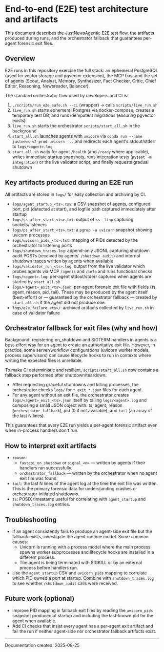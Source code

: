 # End-to-end (E2E) test architecture and artifacts

This document describes the JustNewsAgentic E2E test flow, the artifacts produced during runs, and the orchestrator fallback that guarantees per-agent forensic exit files.

## Overview

E2E runs in this repository exercise the full stack: an ephemeral PostgreSQL (used for vector storage and pgvector extension), the MCP bus, and the set of agents (Scout, Analyst, Memory, Synthesizer, Fact Checker, Critic, Chief Editor, Reasoning, Newsreader, Balancer).

The standard orchestrator flow used by developers and CI is:

1. `./scripts/run_e2e_safe.sh --ci` (wrapper) → calls `scripts/live_run.sh`
2. `live_run.sh` starts ephemeral Postgres via docker-compose, creates a temporary test DB, and runs idempotent migrations (ensuring pgvector exists)
3. `live_run.sh` starts the orchestrator `scripts/start_all.sh` in the background
4. `start_all.sh` launches agents with `uvicorn` via `conda run --name justnews-v2-prod uvicorn ...` and redirects each agent's stdout/stderr to `logs/<agent>.log`
5. `start_all.sh` waits for agent `/health` (and `/ready` where applicable), writes immediate startup snapshots, runs integration tests (`pytest -m integration`) or the live validator script, and finally requests gradual shutdown

## Key artifacts produced during an E2E run

All artifacts are stored in `logs/` for easy collection and archiving by CI.

- `logs/agent_startup_<ts>.csv`: a CSV snapshot of agents, configured port, pid (detected at start), and logfile path captured immediately after startup
- `logs/ss_after_start_<ts>.txt`: output of `ss -ltnp` capturing sockets/listeners
- `logs/ps_after_start_<ts>.txt`: a `pgrep -a uvicorn` snapshot showing uvicorn processes
- `logs/uvicorn_pids_<ts>.txt`: mapping of PIDs detected by the orchestrator to listening ports
- `logs/shutdown_traces.log`: append-only JSONL capturing shutdown audit POSTs (received by agents' `/shutdown_audit`) and internal shutdown traces written by agents when available
- `logs/validator_run_<ts>.log`: output from the live validator which probes agents via MCP `/agents` and `/info` and runs functional checks
- `logs/<agent>.log`: per-agent stdout/stderr captured when agents are started by `start_all.sh`
- `logs/<agent>_exit_<ts>.json`: per-agent forensic exit file with fields {ts, agent, reason, pid, tail}. These may be produced by the agent itself (best-effort) or — guaranteed by the orchestrator fallback — created by `start_all.sh` if the agent did not produce one.
- `logs/e2e_failure_<ts>/`: archived artifacts collected by `live_run.sh` in case of validator failure

## Orchestrator fallback for exit files (why and how)

Background: registering on_shutdown and SIGTERM handlers in agents is a best-effort way for an agent to create an authoritative exit file. However, in practice, some server/workflow configurations (uvicorn worker models, process supervisors) can cause lifecycle hooks to run in contexts where writing the expected files is unreliable.

To make CI deterministic and resilient, `scripts/start_all.sh` now contains a fallback step performed after shutdown/teardown:

- After requesting graceful shutdowns and killing processes, the orchestrator checks `logs/` for `*_exit_*.json` files for each agent.
- For any agent without an exit file, the orchestrator creates `logs/<agent>_exit_<ts>.json` itself by tailing `logs/<agent>.log` and composing a small JSON object with: ts, agent, reason (`orchestrator_fallback`), pid (0 if not available), and `tail` (an array of the last N lines).

This guarantees that every E2E run yields a per-agent forensic artifact even when in-process handlers don't run.

## How to interpret exit artifacts

- `reason`:
  - `fastapi_on_shutdown` or `signal_<n>` — written by agents if their handlers ran successfully.
  - `orchestrator_fallback` — written by the orchestrator when no agent exit file was found.
- `tail`: the last N lines of the agent log at the time the exit file was written. This is the primary forensic data for understanding crashes or orchestrator-initiated shutdowns.
- `ts`: POSIX timestamp useful for correlating with `agent_startup` and `shutdown_traces.log` entries.

## Troubleshooting

- If an agent consistently fails to produce an agent-side exit file but the fallback exists, investigate the agent runtime model. Some common causes:
  - Uvicorn is running with a process model where the main process spawns worker subprocesses and lifecycle hooks are installed in a different process.
  - The agent is being terminated with SIGKILL or by an external process before handlers run.
- Use the `agent_startup` CSV and `uvicorn_pids` mapping to correlate which PID owned a port at startup. Combine with `shutdown_traces.log` to see whether `/shutdown_audit` calls were received.

## Future work (optional)

- Improve PID mapping in fallback exit files by reading the `uvicorn_pids` snapshot produced at startup and including the last-known pid for the agent when available.
- Add CI checks that insist every agent has a per-agent exit artifact and fail the run if neither agent-side nor orchestrator fallback artifacts exist.

---

Documentation created: 2025-08-25
